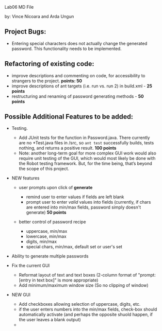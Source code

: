 Lab06 MD File

by: Vince Nicoara and Arda Ungun

## Project Bugs:
* Entering special characters does not actually change the generated password. This functionality needs to be implemented.

## Refactoring of existing code:
* improve descriptions and commenting on code, for accessibility to strangers to the project. **points: 50**
* improve descriptions of ant targets (i.e. run vs. run 2) in build.xml - **25 points**
* restructuring and renaming of password generating methods - **50 points**

## Possible Additional Features to be added:
* Testing. 
	* Add JUnit tests for the function in Password.java. There currently are no *Test.java files in /src, so ```ant test``` successfully builds, tests nothing, and returns a positive result. **100 points**
	* Note: another long-term goal for more complex GUI work would also require unit testing of the GUI, which would most likely be done with the Robot testing framework. But, for the time being, that’s beyond the scope of this project.
* NEW features
	* user prompts upon click of **generate**
		* remind user to enter values if fields are left blank
		* prompt user to enter *valid* values into fields (currently, if chars are entered into min/max fields, password simply doesn't generate)
	**50 points**

	* better control of password recipe
		* uppercase, min/max
		* lowercase, min/max
		* digits, min/max
		* special chars, min/max, default set or user's set
		
* Ability to generate multiple passwords
* Fix the current GUI
	* Reformat layout of text and text boxes (2-column format of "prompt: [entry in text box]" is more appropriate)
	* Add minimum/maximum window size (So no clipping of window)
* NEW GUI
	* Add checkboxes allowing selection of uppercase, digits, etc.
	* if the user enters numbers into the min/max fields, check-box should automatically activate (and perhaps the opposite shuold happen, if the user leaves a blank output)
	* 